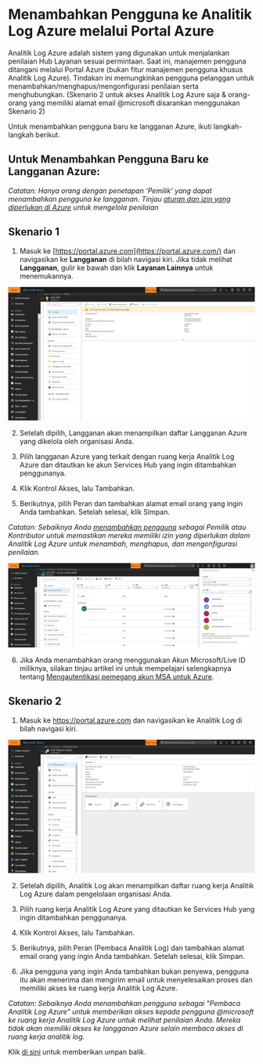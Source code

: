 # <a name="adding-users-to-azure-log-analytics-via-the-azure-portal"></a>Menambahkan Pengguna ke Analitik Log Azure melalui Portal Azure

Analitik Log Azure adalah sistem yang digunakan untuk menjalankan penilaian Hub Layanan sesuai permintaan. Saat ini, manajemen pengguna ditangani melalui Portal Azure (bukan fitur manajemen pengguna khusus Analitik Log Azure). Tindakan ini memungkinkan pengguna pelanggan untuk menambahkan/menghapus/mengonfigurasi penilaian serta menghubungkan. (Skenario 2 untuk akses Analitik Log Azure saja & orang-orang yang memiliki alamat email @microsoft disarankan menggunakan Skenario 2)

Untuk menambahkan pengguna baru ke langganan Azure, ikuti langkah-langkah berikut.

## <a name="to-add-a-new-user-to-an-azure-subscription"></a>Untuk Menambahkan Pengguna Baru ke Langganan Azure:

*Catatan: Hanya orang dengan penetapan ‘Pemilik’ yang dapat menambahkan pengguna ke langganan. Tinjau [aturan dan izin yang diperlukan di Azure](https://docs.microsoft.com/en-us/services-hub/health/health-kb-azure-roles) untuk mengelola penilaian*

## <a name="scenario-1"></a>Skenario 1 

1.  Masuk ke [https://portal.azure.com](https://portal.azure.com/) dan navigasikan ke **Langganan** di bilah navigasi kiri. Jika tidak melihat **Langganan**, gulir ke bawah dan klik **Layanan Lainnya** untuk menemukannya. 

![Gambar KB Kesehatan Menambahkan Pengguna ke Analitik Log Azure melalui Portal Azure 1](adding_users_azure_log_analytics/Add_User1.jpg)


2. Setelah dipilih, Langganan akan menampilkan daftar Langganan Azure yang dikelola oleh organisasi Anda. 


3. Pilih langganan Azure yang terkait dengan ruang kerja Analitik Log Azure dan ditautkan ke akun Services Hub yang ingin ditambahkan penggunanya.


4. Klik Kontrol Akses, lalu Tambahkan.


5. Berikutnya, pilih Peran dan tambahkan alamat email orang yang ingin Anda tambahkan. Setelah selesai, klik Simpan.

*Catatan: Sebaiknya Anda [menambahkan pengguna](https://docs.microsoft.com/en-us/services-hub/health/health-kb-azure-roles) sebagai Pemilik atau Kontributor untuk memastikan mereka memiliki izin yang diperlukan dalam Analitik Log Azure untuk menambah, menghapus, dan mengonfigurasi penilaian.* 

![Gambar KB Kesehatan Menambahkan Pengguna ke Analitik Log Azure melalui Portal Azure 4](adding_users_azure_log_analytics/Add_User2.jpg)

6.  Jika Anda menambahkan orang menggunakan Akun Microsoft/Live ID miliknya, silakan tinjau artikel ini untuk mempelajari selengkapnya tentang [Mengautentikasi pemegang akun MSA untuk Azure](/services-hub/health/health-kb-authmsa).


## <a name="scenario-2"></a>Skenario 2 


1. Masuk ke https://portal.azure.com dan navigasikan ke Analitik Log di bilah navigasi kiri. 

![Gambar KB Kesehatan Menambahkan Pengguna ke Analitik Log Azure melalui Portal Azure 3](adding_users_azure_log_analytics/Add_User3.jpg)

2. Setelah dipilih, Analitik Log akan menampilkan daftar ruang kerja Analitik Log Azure dalam pengelolaan organisasi Anda.

3. Pilih ruang kerja Analitik Log Azure yang ditautkan ke Services Hub yang ingin ditambahkan penggunanya.

4. Klik Kontrol Akses, lalu Tambahkan.

5. Berikutnya, pilih Peran (Pembaca Analitik Log) dan tambahkan alamat email orang yang ingin Anda tambahkan. Setelah selesai, klik Simpan.

6. Jika pengguna yang ingin Anda tambahkan bukan penyewa, pengguna itu akan menerima dan mengirim email untuk menyelesaikan proses dan memiliki akses ke ruang kerja Analitik Log Azure.

*Catatan: Sebaiknya Anda menambahkan pengguna sebagai "Pembaca Analitik Log Azure" untuk memberikan akses kepada pengguna @microsoft ke ruang kerja Analitik Log Azure untuk melihat penilaian Anda. Mereka tidak akan memiliki akses ke langganan Azure selain membaca akses di ruang kerja analitik log.*




Klik <a href="mailto:SHub_Feedback_RC@Microsoft.com?subject=Resource%20Center%20Feedback%3A%20%3CInsert%20feedback%20topic%3E%3E&amp;body=%3C%3Cplease%20submit%20your%20feedback%20with%20enough%20detail%20on%20the%20problem%2C%20reproduction%20steps%20and%20what%20you%20desire%20to%20happen%3E%3E" target="_blank">di sini</a> untuk memberikan umpan balik.
